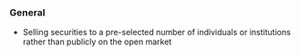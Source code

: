 ### General
- Selling securities to a pre-selected number of individuals or institutions rather than publicly on the open market 